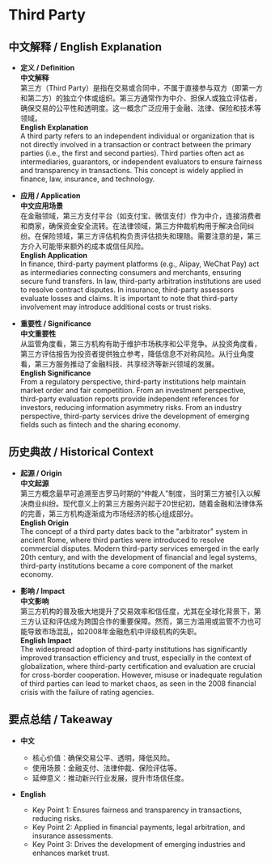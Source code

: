 # Third Party

## 中文解释 / English Explanation

* **定义 / Definition**  
  **中文解释**  
  第三方（Third Party）是指在交易或合同中，不属于直接参与双方（即第一方和第二方）的独立个体或组织。第三方通常作为中介、担保人或独立评估者，确保交易的公平性和透明度。这一概念广泛应用于金融、法律、保险和技术等领域。  
  **English Explanation**  
  A third party refers to an independent individual or organization that is not directly involved in a transaction or contract between the primary parties (i.e., the first and second parties). Third parties often act as intermediaries, guarantors, or independent evaluators to ensure fairness and transparency in transactions. This concept is widely applied in finance, law, insurance, and technology.

* **应用 / Application**  
  **中文应用场景**  
  在金融领域，第三方支付平台（如支付宝、微信支付）作为中介，连接消费者和商家，确保资金安全流转。在法律领域，第三方仲裁机构用于解决合同纠纷。在保险领域，第三方评估机构负责评估损失和理赔。需要注意的是，第三方介入可能带来额外的成本或信任风险。  
  **English Application**  
  In finance, third-party payment platforms (e.g., Alipay, WeChat Pay) act as intermediaries connecting consumers and merchants, ensuring secure fund transfers. In law, third-party arbitration institutions are used to resolve contract disputes. In insurance, third-party assessors evaluate losses and claims. It is important to note that third-party involvement may introduce additional costs or trust risks.

* **重要性 / Significance**  
  **中文重要性**  
  从监管角度看，第三方机构有助于维护市场秩序和公平竞争。从投资角度看，第三方评估报告为投资者提供独立参考，降低信息不对称风险。从行业角度看，第三方服务推动了金融科技、共享经济等新兴领域的发展。  
  **English Significance**  
  From a regulatory perspective, third-party institutions help maintain market order and fair competition. From an investment perspective, third-party evaluation reports provide independent references for investors, reducing information asymmetry risks. From an industry perspective, third-party services drive the development of emerging fields such as fintech and the sharing economy.

## 历史典故 / Historical Context

* **起源 / Origin**  
  **中文起源**  
  第三方概念最早可追溯至古罗马时期的“仲裁人”制度，当时第三方被引入以解决商业纠纷。现代意义上的第三方服务兴起于20世纪初，随着金融和法律体系的完善，第三方机构逐渐成为市场经济的核心组成部分。  
  **English Origin**  
  The concept of a third party dates back to the "arbitrator" system in ancient Rome, where third parties were introduced to resolve commercial disputes. Modern third-party services emerged in the early 20th century, and with the development of financial and legal systems, third-party institutions became a core component of the market economy.

* **影响 / Impact**  
  **中文影响**  
  第三方机构的普及极大地提升了交易效率和信任度，尤其在全球化背景下，第三方认证和评估成为跨国合作的重要保障。然而，第三方滥用或监管不力也可能导致市场混乱，如2008年金融危机中评级机构的失职。  
  **English Impact**  
  The widespread adoption of third-party institutions has significantly improved transaction efficiency and trust, especially in the context of globalization, where third-party certification and evaluation are crucial for cross-border cooperation. However, misuse or inadequate regulation of third parties can lead to market chaos, as seen in the 2008 financial crisis with the failure of rating agencies.

## 要点总结 / Takeaway

* **中文**  
  - 核心价值：确保交易公平、透明，降低风险。  
  - 使用场景：金融支付、法律仲裁、保险评估等。  
  - 延伸意义：推动新兴行业发展，提升市场信任度。  

* **English**  
  - Key Point 1: Ensures fairness and transparency in transactions, reducing risks.  
  - Key Point 2: Applied in financial payments, legal arbitration, and insurance assessments.  
  - Key Point 3: Drives the development of emerging industries and enhances market trust.
